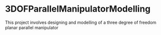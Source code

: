 # 3DOFParallelManipulatorModelling
This project involves designing and modelling of a three degree of freedom planar parallel manipulator
